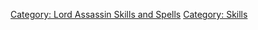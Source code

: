 [Category: Lord Assassin Skills and
Spells](Category:_Lord_Assassin_Skills_and_Spells "wikilink") [Category:
Skills](Category:_Skills "wikilink")
